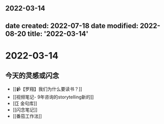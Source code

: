 2022-03-14
---
date created: 2022-07-18
date modified: 2022-08-20
title: '2022-03-14'
---

# 2022-03-14

## 今天的灵感或闪念

- [[📹【罗翔】我们为什么要读书？]]
- [[视频笔记- 9年咨询的storytelling新的]]
- [[∑ 金句库]]
- [[闪念笔记]]
- [[番茄工作法]]
